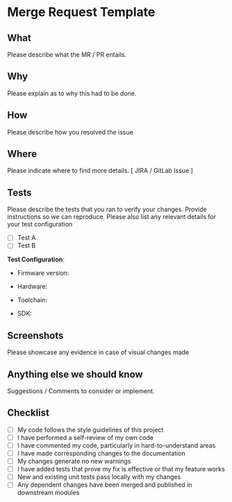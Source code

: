 # Merge Request Template

## What

Please describe what the MR / PR entails.

## Why

Please explain as to why this had to be done.

## How

Please describe how you resolved the issue

## Where

Please indicate where to find more details. [ JIRA / GitLab Issue ]

## Tests

Please describe the tests that you ran to verify your changes. Provide instructions so we can reproduce. Please also list any relevant details for your test configuration

- [ ] Test A
- [ ] Test B

**Test Configuration**:

- Firmware version:

- Hardware:

- Toolchain:

- SDK:

## Screenshots

Please showcase any evidence in case of visual changes made

## Anything else we should know

Suggestions / Comments to consider or implement.

## Checklist

- [ ] My code follows the style guidelines of this project
- [ ] I have performed a self-review of my own code
- [ ] I have commented my code, particularly in hard-to-understand areas
- [ ] I have made corresponding changes to the documentation
- [ ] My changes generate no new warnings
- [ ] I have added tests that prove my fix is effective or that my feature works
- [ ] New and existing unit tests pass locally with my changes
- [ ] Any dependent changes have been merged and published in downstream modules
